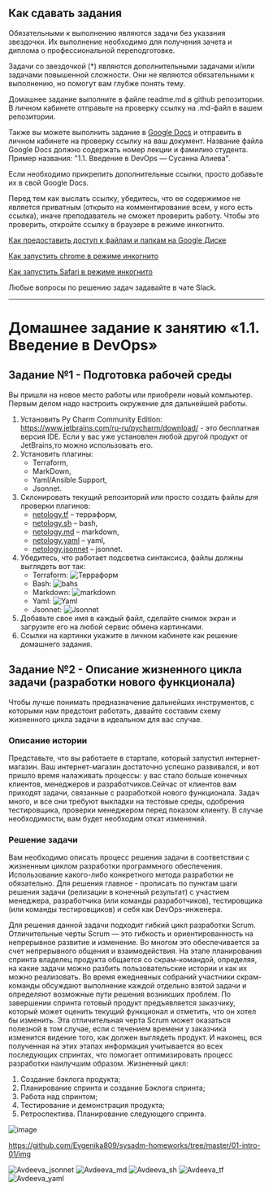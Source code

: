 ## Как сдавать задания

Обязательными к выполнению являются задачи без указания звездочки. Их выполнение необходимо для получения зачета и диплома о профессиональной переподготовке.

Задачи со звездочкой (*) являются дополнительными задачами и/или задачами повышенной сложности. Они не являются обязательными к выполнению, но помогут вам глубже понять тему.

Домашнее задание выполните в файле readme.md в github репозитории. В личном кабинете отправьте на проверку ссылку на .md-файл в вашем репозитории.

Также вы можете выполнить задание в [Google Docs](https://docs.google.com/document/u/0/?tgif=d) и отправить в личном кабинете на проверку ссылку на ваш документ.
Название файла Google Docs должно содержать номер лекции и фамилию студента. Пример названия: "1.1. Введение в DevOps — Сусанна Алиева".

Если необходимо прикрепить дополнительные ссылки, просто добавьте их в свой Google Docs.

Перед тем как выслать ссылку, убедитесь, что ее содержимое не является приватным (открыто на комментирование всем, у кого есть ссылка), иначе преподаватель не сможет проверить работу. Чтобы это проверить, откройте ссылку в браузере в режиме инкогнито.

[Как предоставить доступ к файлам и папкам на Google Диске](https://support.google.com/docs/answer/2494822?hl=ru&co=GENIE.Platform%3DDesktop)

[Как запустить chrome в режиме инкогнито ](https://support.google.com/chrome/answer/95464?co=GENIE.Platform%3DDesktop&hl=ru)

[Как запустить  Safari в режиме инкогнито ](https://support.apple.com/ru-ru/guide/safari/ibrw1069/mac)

Любые вопросы по решению задач задавайте в чате Slack.

---


# Домашнее задание к занятию «1.1. Введение в DevOps»

## Задание №1 - Подготовка рабочей среды

Вы пришли на новое место работы или приобрели новый компьютер.
Первым делом надо настроить окружение для дальнейшей работы. 

1. Установить Py Charm Community Edition: https://www.jetbrains.com/ru-ru/pycharm/download/ - это бесплатная версия IDE. 
Если у вас уже установлен любой другой продукт от JetBrains,то можно использовать его. 
1. Установить плагины:
    - Terraform,
    - MarkDown,
    - Yaml/Ansible Support,
    - Jsonnet.
1. Склонировать текущий репозиторий или просто создать файлы для проверки плагинов:
    - [netology.tf](netology.tf) – терраформ,
    - [netology.sh](netology.sh) – bash,
    - [netology.md](netology.md) – markdown, 
    - [netology.yaml](netology.yaml) – yaml,
    - [netology.jsonnet](netology.jsonnet) – jsonnet.
1. Убедитесь, что работает подсветка синтаксиса, файлы должны выглядеть вот так:
    - Terraform: ![Терраформ](img/terraform.png)
    - Bash: ![bahs](img/bash.png)
    - Markdown: ![markdown](img/markdown.png)
    - Yaml: ![Yaml](img/yaml.png)
    - Jsonnet: ![Jsonnet](img/jsonnet.png)
1. Добавьте свое имя в каждый файл, сделайте снимок экран и загрузите его на любой сервис обмена картинками.
1. Ссылки на картинки укажите в личном кабинете как решение домашнего задания. 

## Задание №2 - Описание жизненного цикла задачи (разработки нового функционала)

Чтобы лучше понимать предназначение дальнейших инструментов, с которыми нам предстоит работать, давайте 
составим схему жизненного цикла задачи в идеальном для вас случае.

### Описание истории

Представьте, что вы работаете в стартапе, который запустил интернет-магазин. Ваш интернет-магазин достаточно успешно развивался, и вот пришло время налаживать процессы: у вас стало больше конечных клиентов, менеджеров и разработчиков.Сейчас от клиентов вам приходят задачи, связанные с разработкой нового функционала. Задач много, и все они требуют выкладки на тестовые среды, одобрения тестировщика, проверки менеджером перед показом клиенту. В случае необходимости, вам будет необходим откат изменений. 

### Решение задачи

Вам необходимо описать процесс решения задачи в соответствии с жизненным циклом разработки программного обеспечения. Использование какого-либо конкретного метода разработки не обязательно. Для решения главное - прописать по пунктам шаги решения задачи (релизации в конечный результат) с участием менеджера, разработчика (или команды разработчиков), тестировщика (или команды тестировщиков) и себя как DevOps-инженера. 

Для решения данной задачи подходит гибкий цикл разработки Scrum. Отличительные черты Scrum — это гибкость и ориентированность на непрерывное развитие и изменение. Во многом это обеспечивается за счет непрерывного общения и взаимодействия. На этапе планирования спринта владелец продукта общается со скрам-командой, определяя, на какие задачи можно разбить пользовательские истории и как их можно реализовать. Во время ежедневных собраний участники скрам-команды обсуждают выполнение каждой отдельно взятой задачи и определяют возможные пути решения возникших проблем. По завершении спринта готовый продукт предъявляется заказчику, который может оценить текущий функционал и отметить, что он хотел бы изменить. Эта отличительная черта Scrum может оказаться полезной в том случае, если с течением времени у заказчика изменится видение того, как должен выглядеть продукт. И наконец, вся полученная на этих этапах информация учитывается во всех последующих спринтах, что помогает оптимизировать процесс разработки наилучшим образом.
Жизненный цикл:
1.	Создание бэклога продукта;
2.	Планирование спринта и создание Бэклога спринта;
3.	Работа над спринтом;
4.	Тестирование и демонстрация продукта;
5.	Ретроспектива. Планирование следующего спринта.

![image](https://user-images.githubusercontent.com/91064173/134044269-c00ef248-7c71-4225-824f-8bedfccf612e.png)


https://github.com/Evgenika809/sysadm-homeworks/tree/master/01-intro-01/img

 ![Avdeeva_jsonnet](https://user-images.githubusercontent.com/91064173/134044075-9e40a435-a5ac-4492-8630-1e04fbeee042.png)
![Avdeeva_md](https://user-images.githubusercontent.com/91064173/134044079-2c41eeca-bfc0-4229-a7d4-f300164546be.png)
![Avdeeva_sh](https://user-images.githubusercontent.com/91064173/134044081-88533828-04b8-4725-a3f0-7e5bc40fbbcd.png)
![Avdeeva_tf](https://user-images.githubusercontent.com/91064173/134044085-42e5f7e2-b3fb-42db-aff5-56607ffaebf2.png)
![Avdeeva_yaml](https://user-images.githubusercontent.com/91064173/134044088-3213a747-eb07-4223-bad1-bd2f4198084b.png)

